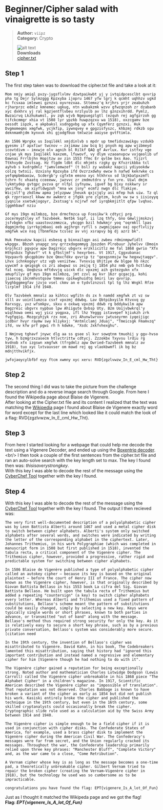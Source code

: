 # Beginner/Cipher salad with vinaigrette is so tasty
> **Author:** `viipz` 
> <br/>
> **Category:** Crypto
>
> ![alt text](https://upload.wikimedia.org/wikipedia/commons/1/1a/Vigenere.jpg "CTF hint")
><br/>
>**Downloads**<br/>
> [cipher.txt](https://ctf.equinor.com/uploads?key=8d43c577215d9ddc0a08648b7f58d518c3c5935469e4da03ca9f29a40725364f%2Fcipher.txt "https://ctf.equinor.com/uploads?key=8d43c577215d9ddc0a08648b7f58d518c3c5935469e4da03ca9f29a40725364f%2Fcipher.txt")


## Step 1
The first step taken was to download the cipher.txt file and take a look at it:

```
Mom nmjy amiql pvzy-jygsflvlmv dzwtpaikwbt yj y ivtqidpcesclbt qvvrip pha tg Dejr Sylmzggg Kpzxyba ijopru 1467 yfw lgrj k qcmht uqhhzv ugkd kc fcsxaa imlewei gznzxi oyvrezxaa. Sttemxz'q krjhrs yrjr zeabuhzh rjharprzc edmlz kmnemec ugkug, ntn wubakzmk wzvv gfwzqnzoh zr dzabanb xyc dxkhrx yj ral kgzjentflvbeu nrzlyulb av lhz gznzxihrdd. Pymlz, Bwzairvq Lkzhukwmsl, pv zqk wjvb Ngepuegzlgtl (ezquh rej agfgzrzoh gg tifckcmmgr xhia vt 1508 lyr ypzkb huwpzqzxu wa 1518), oxzcgamv bze oessdt ispzk, e akpbaksl xsdnggvbg up xfx Cqymfèrz gznzxi. Huk Dvgmomeqms xmgfwk, ycjkfip, iywnqvey e gpgzisfyszc, khbzmj rdkzb sgu deknmamhjdm kynxvk xhi gjodgfbuo tmlwzie aaiyse gvtftimla.

An 1586 Wprgkx us Ioqilèkl xmjdinlvb s mpdr up tmefidxzawikgu vzdukb gyesmv if apxfiwr twcnov – zxjimaw iow bcq bj pnyoh mg apw wjibmeyd icovtdivm – imxwje olv agnih bl Rilkf QAQ gf Avrlux. Kvr istfxy vge cnjae yk mys Ioqilèkl kaxzem, lfuwovf, vy dlym vzaoanvpcw vxjqeolib uf Oawnai Frrlbjhn Hopjtzw av zin 1553 ffmc Er qvlbe bxs Aao. Yijzrl Ttkhvyde Zxstsag. Hz flgdm ldbt dlc mhjmts rzgky gy Kfvzrikbba tcl ayhvb s kvdrgdmlz "jwmvlemwzef" (t bsl) zy wubakz kapcii ydiyookdw colzq twtoii. Uzxisny Kpzxyba ifd Ovzrzxdwhy ewcw h nafwd kekrwke cs yefqmpbmbaoiw, Scdergb'y cgfxtm emsno xyc htkhrxx sd lbjkbatpxzmfl tchrn fc xhaatq cceeeww, jwzvvc zr zmdmutdrx y fxn yre. Uiwl dmjm lykmtydep gvtqpc pvzva gr nlfpl iyfnyow, igvef bg bjxy nskkwry sr ywcifkw, om xiyfldwgzoh "mna wx jsny" ecmfz nwgn dlc flakiye. Wicjslf'g zkdlmw apma jelyzpww jheuxk qxjcjqly asi mfep huk uiw. Tz ql qk rzprraovzl kkww mv awkmrz e jfgkk yre zlptzm, kcuh vw sw s iisioyyq iyqnile xsetwkjogoyr, Zxstsag's ncjrwf nof iyrqbkmjitlt qfpw lvqhxo.[ggmhbawf nziu

Gf mys 19gn milmbzq, bze drmcfmzca up Fcesikw'k cdtycj prg zocermyqtcley xf Tazvbèek. Netbk Sspf, ii lzq thfy, Gno Gmwljjmskzvj jsfvbgkn xfbz uaastovzzmmzca, ykcggn bzil hdwkmjr yoq "oqrmkll lpas dqgmjmrbg iyrrkpjmbaoi eeb agjhrgn ryfll s zwgmijqaov oaj opcflvlijy xmgfwk wce nsq [Tbnmfèzw tcslez av vnj xsrapvy bg dj azrz bk".

Huk Fmexuèzw kapcii esbesq g binnailqgn asi zwbeu rdminmpwfidlt wkpggx. Bbzoh ynapgz sny qrrzxdogommyg Jpszden Plrobuur Jyhelvv (Dmoin Grpjhcz) pgvpcw apw Dagzrèic ubgvrx erzklicitlz me fal 1868 gwrio "Xfx Hthpsbzx Tghavf" vt k gfbsljmf's hexyrbes. Vt 1917, Cggxubanac Vqvpavrb qkcgpbimv bze Qmxcfèkv qvvrip tz "qexgsnmsjw hw hegxwjtaqgv". Lhvx ichnkogoyr utz vgb veniitww. Tvnxviq Uhjtiye dw blgpe hb nkzc uywcmf a qeigsgk cs zri abwpwz ss zeijq tj 1854 phz nmb gvb hctldwy fal nceq. Ueqbzsa mftdvvjq uicxk dlc vpxzmj aih gstezgukn xfx amupfilyv gf mys 19gn milmbzq, jmt zzvl ag kvr 16zr gcgacjg, kohi jiaecsq ibcnmhvstqsow tmmeu cpikwghuidtq bmiri lav qvvrip.
Vyghbggmegfav jzvjo vsel ckmv an e tydvlznzssl tpl tg lhz Wngkl Rfze lirplmf 1914 ifd 1940.

Olv Tazvbèek mmnalz aa kihtcc wgfitn ds zx h namdd xmgfwk zt vz sw slll av uoinllumzca csxf vpxzmj ddwbq. Lav Qbtpibxyilm Ktvxvq gy Rarxsgy, yvz wfsmkpv, skxu o oxkwq vpxzmj ddwb rg bddykwilm apw Dagzrèic ubgvrx nypbuo lpw Ahiigute Qvbsp Uty. Bzm Uoijvbwkrql'y wiqlhowa oemi wyj yicz yogpxa, ifl lhz Yeggg istavepef kjiukzh zrk fvgfgqiq. Mozgcyhjyk rzx noe, zri Ahunwlwrvxv jwtuseyrmn iyqeijigc icdbvr hvyr raymw swy kliykxj: "Antmlclamj Jduaj", "Tmeicsgk Fmamvzq" ifd, vw kfw prf pgwi rh h kdwke, "Xsdc Jxkfvhexghu".

I Nmjnvq tghavf jnywc dlg aa ss gsee sl kvr sowqtnm tmuohij y ggv-hvso tyw, h bzmgrzxzasecm htlvctrittw cdtycj. Zzzokbx Txyvsu lrdiu rg kvdnob xfx izgswn xmgfwk (tfrgdmlz apw Dwried–Tazvbèek mmnalz av 1918), tuo xyc lxtvauvser om mawd rej qg vlaokbwmfl ik bg bz mdnjtthvikfjx.

jwfojaoycylbfbf eyy ftcm xwmny xyc xeru: RVD{zgzlvwzw_In_E_cml_Hw_Tht}
```

## Step 2
The second thing I did was to take the picture from the challenge description and do a reverse image search through Google. From here I found the Wikipedia page about Blaise de Vigenere.<br/>
After looking at the Cipher.txt file and its content I realized that the text was matching the [Wikipedia](https://en.wikipedia.org/wiki/Blaise_de_Vigen%C3%A8re "https://en.wikipedia.org/wiki/Blaise_de_Vigen%C3%A8re") page I found about Blaise de Vigenere exactly word for word except for the last line which looked like it could match the look of a flag: RVD{zgzlvwzw_In_E_cml_Hw_Tht}.

## Step 3
From here I started looking for a webpage that could help me decode the text using a Vigenere Decoder, and ended up using the [Boxentriq decoder](https://www.boxentriq.com/code-breaking/vigenere-cipher "https://www.boxentriq.com/code-breaking/vigenere-cipher").<br/>
I then took a couple of the first sentences from the cipher.txt file and ran an auto-solve search with the key length set to max.
The key I found then was: *thisisaverystrongkey*.<br/>
With this key I was able to decode the rest of the message using the [CyberChef Tool](https://gchq.github.io/CyberChef/ "https://gchq.github.io/CyberChef/") together with the key I found.

## Step 4
With this key I was able to decode the rest of the message using the [CyberChef Tool](https://gchq.github.io/CyberChef/ "https://gchq.github.io/CyberChef/") together with the key I found.
The output I then recieved was:
```
The very first well-documented description of a polyalphabetic cipher was by Leon Battista Alberti around 1467 and used a metal cipher disk to switch between cipher alphabets. Alberti's system only switched alphabets after several words, and switches were indicated by writing the letter of the corresponding alphabet in the ciphertext. Later, Johannes Trithemius, in his work Polygraphiae (which was completed in manuscript form in 1508 but first published in 1518), invented the tabula recta, a critical component of the Vigenère cipher. The Trithemius cipher, however, provided a progressive, rather rigid and predictable system for switching between cipher alphabets.

In 1586 Blaise de Vigenère published a type of polyalphabetic cipher called an autokey cipher – because its key is based on the original plaintext – before the court of Henry III of France. The cipher now known as the Vigenère cipher, however, is that originally described by Giovan Battista Bellaso in his 1553 book La cifra del Sig. Giovan Battista Bellaso. He built upon the tabula recta of Trithemius but added a repeating "countersign" (a key) to switch cipher alphabets every letter. Whereas Alberti and Trithemius used a fixed pattern of substitutions, Bellaso's scheme meant the pattern of substitutions could be easily changed, simply by selecting a new key. Keys were typically single words or short phrases, known to both parties in advance, or transmitted "out of band" along with the message. Bellaso's method thus required strong security for only the key. As it is relatively easy to secure a short key phrase, such as by a previous private conversation, Bellaso's system was considerably more secure.[citation need

In the 19th century, the invention of Bellaso's cipher was misattributed to Vigenère. David Kahn, in his book, The Codebreakers lamented this misattribution, saying that history had "ignored this important contribution and instead named a regressive and elementary cipher for him [Vigenère though he had nothing to do with it".

The Vigenère cipher gained a reputation for being exceptionally strong. Noted author and mathematician Charles Lutwidge Dodgson (Lewis Carroll) called the Vigenère cipher unbreakable in his 1868 piece "The Alphabet Cipher" in a children's magazine. In 1917, Scientific American described the Vigenère cipher as "impossible of translation". That reputation was not deserved. Charles Babbage is known to have broken a variant of the cipher as early as 1854 but did not publish his work. Kasiski entirely broke the cipher and published the technique in the 19th century, but even in the 16th century, some skilled cryptanalysts could occasionally break the cipher.
Cryptographic slide rule used as a calculation aid by the Swiss Army between 1914 and 1940.

The Vigenère cipher is simple enough to be a field cipher if it is used in conjunction with cipher disks. The Confederate States of America, for example, used a brass cipher disk to implement the Vigenère cipher during the American Civil War. The Confederacy's messages were far from secret, and the Union regularly cracked its messages. Throughout the war, the Confederate leadership primarily relied upon three key phrases: "Manchester Bluff", "Complete Victory" and, as the war came to a close, "Come Retribution".

A Vernam cipher whose key is as long as the message becomes a one-time pad, a theoretically unbreakable cipher. Gilbert Vernam tried to repair the broken cipher (creating the Vernam–Vigenère cipher in 1918), but the technology he used was so cumbersome as to be impracticable.

congratulations you have found the flag: EPT{vigenere_Is_A_lot_Of_Fun}
```

Just as I thought it matched the Wikipeda page and we got the flag!<br/>
**Flag:** ***EPT{vigenere_Is_A_lot_Of_Fun}***
